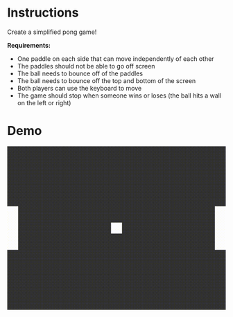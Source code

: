 # Instructions
Create a simplified pong game!

**Requirements:** 
- One paddle on each side that can move independently of each other
- The paddles should not be able to go off screen
- The ball needs to bounce off of the paddles
- The ball needs to bounce off the top and bottom of the screen
- Both players can use the keyboard to move
- The game should stop when someone wins or loses (the ball hits a wall on the left or right)

# Demo
![P2 Demo](https://github.com/KristenTse/Intro-to-Game-Programming/blob/main/P2/Pong.gif)
